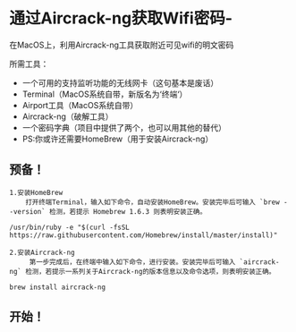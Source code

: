 # 通过Aircrack-ng获取Wifi密码-
在MacOS上，利用Aircrack-ng工具获取附近可见wifi的明文密码

所需工具：

* 一个可用的支持监听功能的无线网卡（这句基本是废话）
* Terminal（MacOS系统自带，新版名为‘终端‘）
* Airport工具（MacOS系统自带）
* Aircrack-ng（破解工具）
* 一个密码字典（项目中提供了两个，也可以用其他的替代）
* PS:你或许还需要HomeBrew（用于安装Aircrack-ng）


## 预备！

	1.安装HomeBrew
	 	打开终端Terminal，输入如下命令，自动安装HomeBrew。安装完毕后可输入 `brew --version` 检测，若提示 Homebrew 1.6.3 则表明安装正确。
```shell
/usr/bin/ruby -e "$(curl -fsSL https://raw.githubusercontent.com/Homebrew/install/master/install)"
```

	2.安装Aircrack-ng
		 第一步完成后，在终端中输入如下命令，进行安装。安装完毕后可输入 `aircrack-ng` 检测，若提示一系列关于Aircrack-ng的版本信息以及命令选项，则表明安装正确。
```shell 
brew install aircrack-ng 
``` 
		 
## 开始！
	
